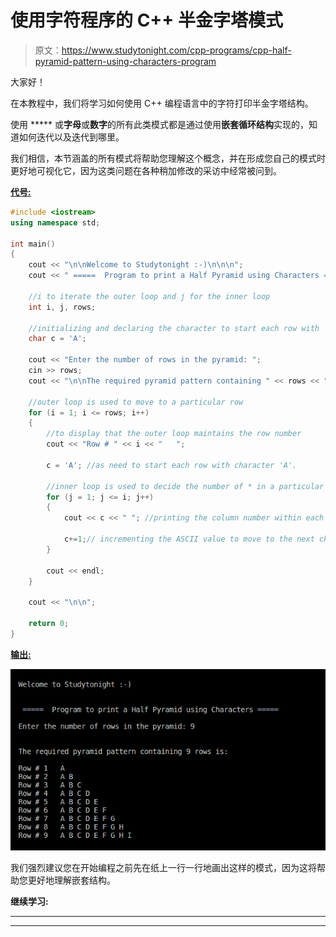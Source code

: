 # 使用字符程序的 C++ 半金字塔模式

> 原文：<https://www.studytonight.com/cpp-programs/cpp-half-pyramid-pattern-using-characters-program>

大家好！

在本教程中，我们将学习如何使用 C++ 编程语言中的字符打印半金字塔结构。

使用 ***** 或**字母**或**数字**的所有此类模式都是通过使用**嵌套循环结构**实现的，知道如何迭代以及迭代到哪里。

我们相信，本节涵盖的所有模式将帮助您理解这个概念，并在形成您自己的模式时更好地可视化它，因为这类问题在各种稍加修改的采访中经常被问到。

<u>**代号:**</u>

```cpp
#include <iostream>
using namespace std;

int main()
{
    cout << "\n\nWelcome to Studytonight :-)\n\n\n";
    cout << " =====  Program to print a Half Pyramid using Characters ===== \n\n";

    //i to iterate the outer loop and j for the inner loop
    int i, j, rows;

    //initializing and declaring the character to start each row with
    char c = 'A';

    cout << "Enter the number of rows in the pyramid: ";
    cin >> rows;
    cout << "\n\nThe required pyramid pattern containing " << rows << " rows is:\n\n";

    //outer loop is used to move to a particular row
    for (i = 1; i <= rows; i++)
    {
        //to display that the outer loop maintains the row number
        cout << "Row # " << i << "   ";

        c = 'A'; //as need to start each row with character 'A'.

        //inner loop is used to decide the number of * in a particular row
        for (j = 1; j <= i; j++)
        {
            cout << c << " "; //printing the column number within each row

            c+=1;// incrementing the ASCII value to move to the next character
        }

        cout << endl;
    }

    cout << "\n\n";

    return 0;
}
```

<u>**输出:**</u>

![C++ half pyramid using Alphabets](img/7b6834b396ac582091a6acbbb4999a9f.png)

我们强烈建议您在开始编程之前先在纸上一行一行地画出这样的模式，因为这将帮助您更好地理解嵌套结构。

**继续学习:**

* * *

* * *